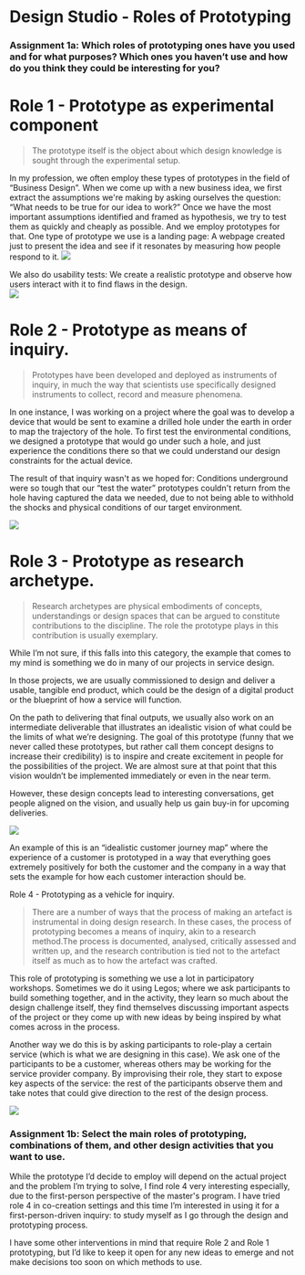 # Design Studio - Roles of Prototyping 

### Assignment 1a: Which roles of prototyping ones have you used and for what purposes? Which ones you haven’t use and how do you think they could be interesting for you?

# Role 1 - Prototype as experimental component

> The prototype itself is the object about which design knowledge is sought through the experimental setup.
> 
In my profession, we often employ these types of prototypes in the field of “Business Design”. When we come up with a new business idea, we first extract the assumptions we're making by asking ourselves the question: “What needs to be true for our idea to work?”
Once we have the most important assumptions identified and framed as hypothesis, we try to test them as quickly and cheaply as possible. And we employ prototypes for that. One type of prototype we use is a landing page: A webpage created just to present the idea and see if it resonates by measuring how people respond to it. 
![](/MDEF/images/ds-rop/landing.png)

We also do usability tests: We create a realistic prototype and observe how users interact with it to find flaws in the design.   
![](/MDEF/images/ds-rop/usability.png)




# Role 2 - Prototype as means of inquiry. 

> Prototypes have been developed and deployed as instruments of inquiry, in much the way that scientists use specifically designed instruments to collect, record and measure phenomena.
> 
In one instance, I was working on a project where the goal was to develop a device that would be sent to examine a drilled hole under the earth in order to map the trajectory of the hole. To first test the environmental conditions, we designed a prototype that would go under such a hole, and just experience the conditions there so that we could understand our design constraints for the actual device.

The result of that inquiry wasn't as we hoped for: Conditions underground were so tough that our “test the water” prototypes couldn't return from the hole having captured the data we needed, due to not being able to withhold the shocks and physical conditions of our target environment.

![](/MDEF/images/ds-rop/dbc.png)


# Role 3 - Prototype as research archetype.

> Research archetypes are physical embodiments of concepts, understandings or design spaces that can be argued to constitute contributions to the discipline. The role the prototype plays in this contribution is usually exemplary.
> 
While I’m not sure, if this falls into this category, the example that comes to my mind is something we do in many of our projects in service design.

In those projects, we are usually commissioned to design and deliver a usable, tangible end product, which could be the design of a digital product or the blueprint of how a service will function. 

On the path to delivering that final outputs, we usually also work on an intermediate deliverable that illustrates an idealistic vision of what could be the limits of what we’re designing. The goal of this prototype (funny that we never called these prototypes, but rather call them concept designs to increase their credibility) is to inspire and create excitement in people for the possibilities of the project. We are almost sure at that point that this vision wouldn’t be implemented immediately or even in the near term.

However, these design concepts lead to interesting conversations, get people aligned on the vision, and usually help us gain buy-in for upcoming deliveries.

![](/MDEF/images/ds-rop/tm.png)

An example of this is an “idealistic customer journey map” where the experience of a customer is prototyped in a way that everything goes extremely positively for both the customer and the company in a way that sets the example for how each customer interaction should be. 


Role 4 - Prototyping as a vehicle for inquiry.

> There are a number of ways that the process of making an artefact is instrumental in doing design research. In these cases, the process of prototyping becomes a means of inquiry, akin to a research method.The process is documented, analysed, critically assessed and written up, and the research contribution is tied not to the artefact itself as much as to how the artefact was crafted.
> 
This role of prototyping is something we use a lot in participatory workshops. Sometimes we do it using Legos; where we ask participants to build something together, and in the activity, they learn so much about the design challenge itself, they find themselves discussing important aspects of the project or they come up with new ideas by being inspired by what comes across in the process.

Another way we do this is by asking participants to role-play a certain service (which is what we are designing in this case). We ask one of the participants to be a customer, whereas others may be working for the service provider company. By improvising their role, they start to expose key aspects of the service: the rest of the participants observe them and take notes that could give direction to the rest of the design process.

![](/MDEF/images/ds-rop/lego2.png)


### **Assignment 1b:** Select the main roles of prototyping, combinations of them, and other design activities that you want to use.

While the prototype I’d decide to employ will depend on the actual project and the problem I’m trying to solve, I find role 4 very interesting especially, due to the first-person perspective of the master's program. 
I have tried role 4 in co-creation settings and this time I’m interested in using it for a first-person-driven inquiry: to study myself as I go through the design and prototyping process.

I have some other interventions in mind that require Role 2 and Role 1 prototyping, but I’d like to keep it open for any new ideas to emerge and not make decisions too soon on which methods to use.